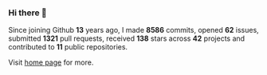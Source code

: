 ### Hi there 👋

Since joining Github **13** years ago, I made **8586** commits, opened **62** issues, submitted **1321** pull requests, received **138** stars across **42** projects and contributed to **11** public repositories.

Visit <a href="https://j15h.nu">home page</a> for more.
